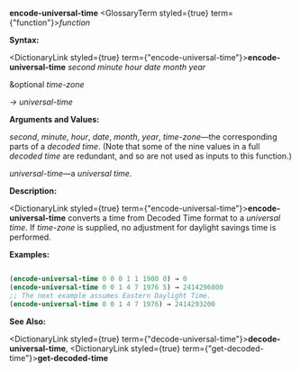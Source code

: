 **encode-universal-time** <GlossaryTerm styled={true} term={"function"}><i>function</i></GlossaryTerm> 



**Syntax:** 



<DictionaryLink styled={true} term={"encode-universal-time"}><b>encode-universal-time</b></DictionaryLink> *second minute hour date month year* 



&amp;optional *time-zone* 



*→ universal-time* 



**Arguments and Values:** 



*second*, *minute*, *hour*, *date*, *month*, *year*, *time-zone*—the corresponding parts of a *decoded time*. (Note that some of the nine values in a full *decoded time* are redundant, and so are not used as inputs to this function.) 



*universal-time*—a *universal time*. 



**Description:** 



<DictionaryLink styled={true} term={"encode-universal-time"}><b>encode-universal-time</b></DictionaryLink> converts a time from Decoded Time format to a *universal time*. If *time-zone* is supplied, no adjustment for daylight savings time is performed. 



**Examples:**
```lisp

(encode-universal-time 0 0 0 1 1 1900 0) → 0 
(encode-universal-time 0 0 1 4 7 1976 5) → 2414296800 
;; The next example assumes Eastern Daylight Time. 
(encode-universal-time 0 0 1 4 7 1976) → 2414293200 

```
**See Also:** 



<DictionaryLink styled={true} term={"decode-universal-time"}><b>decode-universal-time</b></DictionaryLink>, <DictionaryLink styled={true} term={"get-decoded-time"}><b>get-decoded-time</b></DictionaryLink> 



